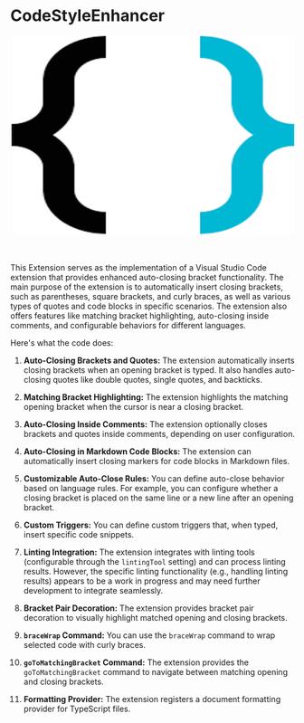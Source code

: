 # CodeStyleEnhancer

<div align="center">
    <img width="500px" height="350px" alt="CodeStyleEnhancer" src="https://github.com/Coder2Mo/CodeStyleEnhancer/blob/main/images/icon.png">
</div>

<br>
<br>

This Extension serves as the implementation of a Visual Studio Code extension that provides enhanced auto-closing bracket functionality.
The main purpose of the extension is to automatically insert closing brackets, such as parentheses, square brackets, and curly braces, as well as various types of quotes and code blocks in specific scenarios.
The extension also offers features like matching bracket highlighting, auto-closing inside comments, and configurable behaviors for different languages.</p><p>
Here's what the code does:</p><ol><li><p><strong>Auto-Closing Brackets and Quotes:</strong> The extension automatically inserts closing brackets when an opening bracket is typed.
It also handles auto-closing quotes like double quotes, single quotes, and backticks.</p></li><li><p>
<strong>Matching Bracket Highlighting:</strong> The extension highlights the matching opening bracket when the cursor is near a closing bracket.</p></li><li><p><strong>Auto-Closing Inside Comments:</strong> The extension optionally closes brackets and quotes inside comments, depending on user configuration.</p></li><li><p><strong>Auto-Closing in Markdown Code Blocks:</strong> The extension can automatically insert closing markers for code blocks in Markdown files.</p></li><li><p><strong>Customizable Auto-Close Rules:</strong> You can define auto-close behavior based on language rules. For example, you can configure whether a closing bracket is placed on the same line or a new line after an opening bracket.</p></li><li><p>
<strong>Custom Triggers:</strong> You can define custom triggers that, when typed, insert specific code snippets.</p></li>
<li><p><strong>Linting Integration:</strong> The extension integrates with linting tools (configurable through the <code>lintingTool</code> setting) and can process linting results. However, the specific linting functionality (e.g., handling linting results) appears to be a work in progress and may need further development to integrate seamlessly.</p></li><li>
  <p><strong>Bracket Pair Decoration:</strong> The extension provides bracket pair decoration to visually highlight matched opening and closing brackets.</p></li>
  <li><p><strong><code>braceWrap</code> Command:</strong> You can use the <code>braceWrap</code> command to wrap selected code with curly braces.</p></li>
  <li><p><strong><code>goToMatchingBracket</code> Command:</strong> The extension provides the <code>goToMatchingBracket</code> command to navigate between matching opening and closing brackets.</p></li>
  <li><p><strong>Formatting Provider:</strong> The extension registers a document formatting provider for TypeScript files.</p></li></ol>
